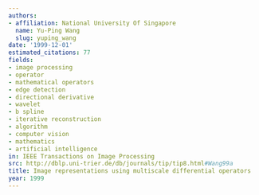 ```yaml
---
authors:
- affiliation: National University Of Singapore
  name: Yu-Ping Wang
  slug: yuping_wang
date: '1999-12-01'
estimated_citations: 77
fields:
- image processing
- operator
- mathematical operators
- edge detection
- directional derivative
- wavelet
- b spline
- iterative reconstruction
- algorithm
- computer vision
- mathematics
- artificial intelligence
in: IEEE Transactions on Image Processing
src: http://dblp.uni-trier.de/db/journals/tip/tip8.html#Wang99a
title: Image representations using multiscale differential operators
year: 1999
---
```

